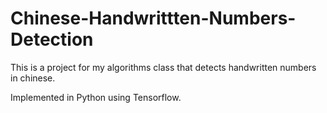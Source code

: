 # Chinese-Handwrittten-Numbers-Detection
This is a project for my algorithms class that detects handwritten numbers in chinese.

Implemented in Python using Tensorflow.
